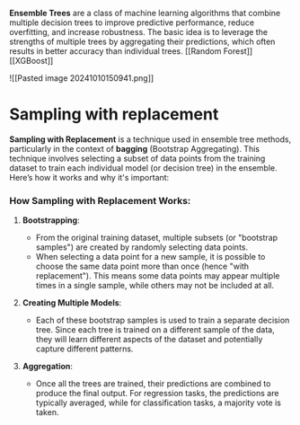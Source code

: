 **Ensemble Trees** are a class of machine learning algorithms that combine multiple decision trees to improve predictive performance, reduce overfitting, and increase robustness. The basic idea is to leverage the strengths of multiple trees by aggregating their predictions, which often results in better accuracy than individual trees.
[[Random Forest]] [[XGBoost]] 

![[Pasted image 20241010150941.png]]

# Sampling with replacement

**Sampling with Replacement** is a technique used in ensemble tree methods, particularly in the context of **bagging** (Bootstrap Aggregating). This technique involves selecting a subset of data points from the training dataset to train each individual model (or decision tree) in the ensemble. Here’s how it works and why it's important:

### How Sampling with Replacement Works:

1. **Bootstrapping**:
    
    - From the original training dataset, multiple subsets (or "bootstrap samples") are created by randomly selecting data points.
    - When selecting a data point for a new sample, it is possible to choose the same data point more than once (hence "with replacement"). This means some data points may appear multiple times in a single sample, while others may not be included at all.
2. **Creating Multiple Models**:
    
    - Each of these bootstrap samples is used to train a separate decision tree. Since each tree is trained on a different sample of the data, they will learn different aspects of the dataset and potentially capture different patterns.
3. **Aggregation**:
    
    - Once all the trees are trained, their predictions are combined to produce the final output. For regression tasks, the predictions are typically averaged, while for classification tasks, a majority vote is taken.